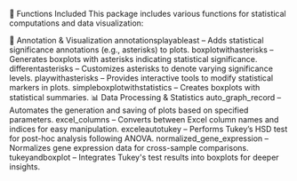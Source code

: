 📌 Functions Included
This package includes various functions for statistical computations and data visualization:

📝 Annotation & Visualization
annotationsplayableast – Adds statistical significance annotations (e.g., asterisks) to plots.
boxplotwithasterisks – Generates boxplots with asterisks indicating statistical significance.
differentasterisks – Customizes asterisks to denote varying significance levels.
playwithasterisks – Provides interactive tools to modify statistical markers in plots.
simpleboxplotwithstatistics – Creates boxplots with statistical summaries.
📊 Data Processing & Statistics
auto_graph_record – Automates the generation and saving of plots based on specified parameters.
excel_columns – Converts between Excel column names and indices for easy manipulation.
exceleautotukey – Performs Tukey’s HSD test for post-hoc analysis following ANOVA.
normalized_gene_expression – Normalizes gene expression data for cross-sample comparisons.
tukeyandboxplot – Integrates Tukey's test results into boxplots for deeper insights.

